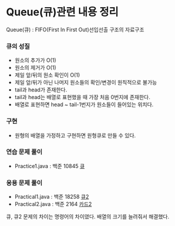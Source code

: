 # Queue(큐)관련 내용 정리

Queue(큐) : FIFO(First In First Out)선입선출 구조의 자료구조 

### 큐의 성질
- 원소의 추가가 O(1)
- 원소의 제거가 O(1)
- 제일 앞/뒤의 원소 확인이 O(1)
- 제일 앞/뒤가 아닌 나머지 원소들의 확인/변경이 원칙적으로 불가능
- tail과 head가 존재한다.
- tail과 head는 배열로 표현했을 때 가장 처음 0번지에 존재한다.
- 배열로 표현하면 head ~ tail-1번지가 원소들이 들어있는 위치다.

### 구현
- 원형의 배열을 가정하고 구현하면 원형큐로 만들 수 있다.

### 연습 문제 풀이
- Practice1.java : 백준 10845 <a href ="https://www.acmicpc.net/problem/10845">큐</a> 


### 응용 문제 풀이
- Practical1.java : 백준 18258 <a href = "https://www.acmicpc.net/problem/18258">큐2</a>
- Practical2.java : 백준 2164 <a href = "https://www.acmicpc.net/problem/2164">카드2</a>

큐, 큐2 문제의 차이는 명령어의 차이였다. 배열의 크기를 늘려줘서 해결했다.
